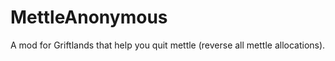 # MettleAnonymous

A mod for Griftlands that help you quit mettle (reverse all mettle allocations).
